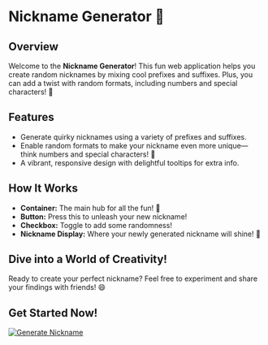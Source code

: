 # Nickname Generator 🎉

## Overview
Welcome to the **Nickname Generator**! This fun web application helps you create random nicknames by mixing cool prefixes and suffixes. Plus, you can add a twist with random formats, including numbers and special characters! 🌟

## Features
- Generate quirky nicknames using a variety of prefixes and suffixes.
- Enable random formats to make your nickname even more unique—think numbers and special characters! 🎉
- A vibrant, responsive design with delightful tooltips for extra info.

## How It Works
- **Container:** The main hub for all the fun! 🎉
- **Button:** Press this to unleash your new nickname!
- **Checkbox:** Toggle to add some randomness!
- **Nickname Display:** Where your newly generated nickname will shine! 🌟

## Dive into a World of Creativity!
Ready to create your perfect nickname? Feel free to experiment and share your findings with friends! 😄

## Get Started Now!
[![Generate Nickname](https://img.shields.io/badge/Generate%20Nickname-4CAF50?style=for-the-badge&logo=appveyor)]([your-link-here](https://kaningleb.github.io/Nickname-Generator/))
